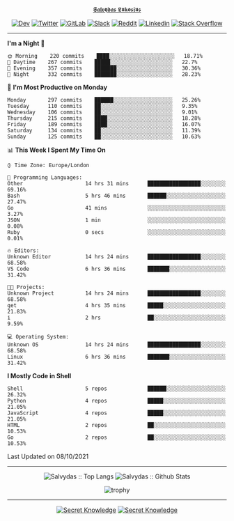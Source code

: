 <div align="center">
  
[𝕾𝖆𝖑𝖛𝖞𝖉𝖆𝖘 𝕷𝖚𝖐𝖔𝖘𝖎𝖚𝖘](https://git.io/JJwwg)
  
[![Dev](https://img.shields.io/badge/-DEV-222222?style=flat-square&logo=dev.to&logoColor=white&link=https://dev.to/sso/)](https://dev.to/sso/)
[![Twitter](https://img.shields.io/badge/-Twitter-222222?style=flat-square&logo=twitter&logoColor=white&link=https://twitter.com/digital_wizz/)](https://twitter.com/digital_wizz/)
[![GitLab](https://img.shields.io/badge/-GitLab-222222?style=flat-square&logo=GitLab&logoColor=white&link=https://gitlab.com/ss-o/)](https://gitlab.com/ss-o/)
[![Slack](https://img.shields.io/badge/-Slack-222222?style=flat-square&logo=Slack&logoColor=white&link=https://digital-teams.slack.com/)](https://digital-teams.slack.com/)
[![Reddit](https://img.shields.io/badge/-Reddit-222222?style=flat-square&logo=Reddit&logoColor=white&link=https://https://www.reddit.com/user/ss-o/)](https://www.reddit.com/user/ss-o/)
[![Linkedin](https://img.shields.io/badge/-LinkedIn-222222?style=flat-square&logo=Linkedin&logoColor=white&link=https://www.linkedin.com/in/digital-clouds/)](https://www.linkedin.com/in/digital-clouds/)
[![Stack Overflow](https://img.shields.io/badge/-Stack%20Overflow-222222?style=flat-square&logo=stack-overflow&logoColor=white&link=https://stackoverflow.com/users/13893752/salvydas-lukosius)](https://stackoverflow.com/users/13893752/salvydas-lukosius)
  
</div>

---

<!--START_SECTION:waka-->
**I'm a Night 🦉** 

```text
🌞 Morning    220 commits    ████░░░░░░░░░░░░░░░░░░░░░   18.71% 
🌆 Daytime    267 commits    █████░░░░░░░░░░░░░░░░░░░░   22.7% 
🌃 Evening    357 commits    ███████░░░░░░░░░░░░░░░░░░   30.36% 
🌙 Night      332 commits    ███████░░░░░░░░░░░░░░░░░░   28.23%

```
📅 **I'm Most Productive on Monday** 

```text
Monday       297 commits    ██████░░░░░░░░░░░░░░░░░░░   25.26% 
Tuesday      110 commits    ██░░░░░░░░░░░░░░░░░░░░░░░   9.35% 
Wednesday    106 commits    ██░░░░░░░░░░░░░░░░░░░░░░░   9.01% 
Thursday     215 commits    ████░░░░░░░░░░░░░░░░░░░░░   18.28% 
Friday       189 commits    ████░░░░░░░░░░░░░░░░░░░░░   16.07% 
Saturday     134 commits    ██░░░░░░░░░░░░░░░░░░░░░░░   11.39% 
Sunday       125 commits    ██░░░░░░░░░░░░░░░░░░░░░░░   10.63%

```


📊 **This Week I Spent My Time On** 

```text
⌚︎ Time Zone: Europe/London

💬 Programming Languages: 
Other                    14 hrs 31 mins      █████████████████░░░░░░░░   69.16% 
Bash                     5 hrs 46 mins       ██████░░░░░░░░░░░░░░░░░░░   27.47% 
Go                       41 mins             ░░░░░░░░░░░░░░░░░░░░░░░░░   3.27% 
JSON                     1 min               ░░░░░░░░░░░░░░░░░░░░░░░░░   0.08% 
Ruby                     0 secs              ░░░░░░░░░░░░░░░░░░░░░░░░░   0.01%

🔥 Editors: 
Unknown Editor           14 hrs 24 mins      █████████████████░░░░░░░░   68.58% 
VS Code                  6 hrs 36 mins       ███████░░░░░░░░░░░░░░░░░░   31.42%

🐱‍💻 Projects: 
Unknown Project          14 hrs 24 mins      █████████████████░░░░░░░░   68.58% 
get                      4 hrs 35 mins       █████░░░░░░░░░░░░░░░░░░░░   21.83% 
i                        2 hrs               ██░░░░░░░░░░░░░░░░░░░░░░░   9.59%

💻 Operating System: 
Unknown OS               14 hrs 24 mins      █████████████████░░░░░░░░   68.58% 
Linux                    6 hrs 36 mins       ███████░░░░░░░░░░░░░░░░░░   31.42%

```

**I Mostly Code in Shell** 

```text
Shell                    5 repos             ██████░░░░░░░░░░░░░░░░░░░   26.32% 
Python                   4 repos             █████░░░░░░░░░░░░░░░░░░░░   21.05% 
JavaScript               4 repos             █████░░░░░░░░░░░░░░░░░░░░   21.05% 
HTML                     2 repos             ██░░░░░░░░░░░░░░░░░░░░░░░   10.53% 
Go                       2 repos             ██░░░░░░░░░░░░░░░░░░░░░░░   10.53%

```



 Last Updated on 08/10/2021
<!--END_SECTION:waka-->

---

<div align=center>

![Salvydas :: Top Langs](https://github-readme-stats.vercel.app/api/top-langs/?username=ss-o&langs_count=8&card_width=300&theme=blue-green&layout=compact)
![Salvydas :: Github Stats](https://github-readme-stats.vercel.app/api?username=ss-o&theme=blue-green&layout=compact&no-frame=true)
 
![trophy](https://github-profile-trophy.vercel.app/?username=ss-o&theme=darkhub&rank=SSS,SS,S,AAA,AA,A,B,C&no-frame=true)

---

[![Secret Knowledge](https://github-readme-stats.vercel.app/api/pin/?username=github&repo=government.github.com&card_width=150&theme=blue-green&layout=compact)](https://github.com/github/government.github.com)
[![Secret Knowledge](https://github-readme-stats.vercel.app/api/pin/?username=ss-o&repo=the-book-of-secret-knowledge&card_width=150&theme=blue-green&layout=compact)](https://github.com/ss-o/the-book-of-secret-knowledge)

</div>
